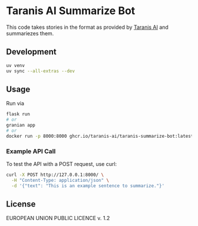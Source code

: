 # Taranis AI Summarize Bot

This code takes stories in the format as provided by [Taranis AI](https://github.com/taranis-ai/taranis-ai) and summariezes them.

## Development

```bash
uv venv
uv sync --all-extras --dev
```

## Usage

Run via

```bash
flask run
# or
granian app
# or
docker run -p 8000:8000 ghcr.io/taranis-ai/taranis-summarize-bot:latest
```

### Example API Call

To test the API with a POST request, use curl:

```bash
curl -X POST http://127.0.0.1:8000/ \
  -H "Content-Type: application/json" \
  -d '{"text": "This is an example sentence to summarize."}'
```


## License

EUROPEAN UNION PUBLIC LICENCE v. 1.2

